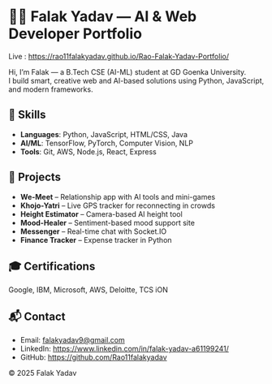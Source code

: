# 👸🏼 Falak Yadav — AI & Web Developer Portfolio
 Live : https://rao11falakyadav.github.io/Rao-Falak-Yadav-Portfolio/

Hi, I’m Falak — a B.Tech CSE (AI-ML) student at GD Goenka University.  
I build smart, creative web and AI-based solutions using Python, JavaScript, and modern frameworks.

## 🔧 Skills
- **Languages**: Python, JavaScript, HTML/CSS, Java  
- **AI/ML**: TensorFlow, PyTorch, Computer Vision, NLP  
- **Tools**: Git, AWS, Node.js, React, Express  

## 🚀 Projects
- **We-Meet** – Relationship app with AI tools and mini-games  
- **Khojo-Yatri** – Live GPS tracker for reconnecting in crowds  
- **Height Estimator** – Camera-based AI height tool  
- **Mood-Healer** – Sentiment-based mood support site  
- **Messenger** – Real-time chat with Socket.IO  
- **Finance Tracker** – Expense tracker in Python

## 🎓 Certifications
Google, IBM, Microsoft, AWS, Deloitte, TCS iON

## 📬 Contact
- Email: falakyadav9@gmail.com  
- LinkedIn: https://www.linkedin.com/in/falak-yadav-a61199241/ 
- GitHub: https://github.com/Rao11falakyadav

© 2025 Falak Yadav
